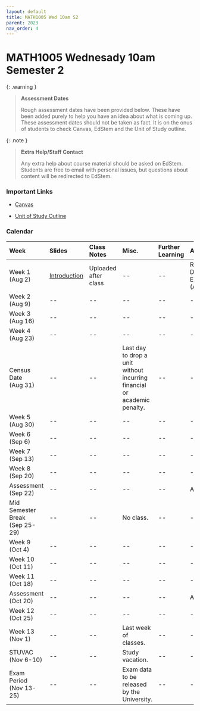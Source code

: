 ```yaml
---
layout: default
title: MATH1005 Wed 10am S2
parent: 2023
nav_order: 4
---
```


# MATH1005 Wednesady 10am Semester 2

{: .warning }
> **Assessment Dates**
>
> Rough assessment dates have been provided below. These have been added purely to help you have an idea about what is coming up. These assessment dates should not be taken as fact. It is on the onus of students to check Canvas, EdStem and the Unit of Study outline.

{: .note }
> **Extra Help/Staff Contact**
>
> Any extra help about course material should be asked on EdStem. Students are free to email with personal issues, but questions about content will be redirected to EdStem.

### Important Links

- [Canvas](https://canvas.sydney.edu.au/courses/53110)

- [Unit of Study Outline](https://www.sydney.edu.au/units/MATH1005/2023-S2C-ND-CC)

### Calendar

Week | Slides | Class Notes | Misc. | Further Learning | Assessments
:---|:---|:---|:---|:---|:---
Week 1<br>(Aug 2) | [Introduction](https://drive.google.com/file/d/1FiTEjBrwTm69vT5pnR4txzlInn_IOTba/view?usp=drive_link) | Uploaded after class | -- | -- | RQuiz1: Design of Experiments (Aug 6)
Week 2<br>(Aug 9) | -- | -- | -- | -- | --
Week 3<br>(Aug 16) | -- | -- | -- | -- | --
Week 4<br>(Aug 23) | -- | -- | -- | -- | --
Census Date<br>(Aug 31) | -- | -- | Last day to drop a unit without incurring financial or academic penalty. | -- | --
Week 5<br>(Aug 30) | -- | -- | -- | -- | --
Week 6<br>(Sep 6) | -- | -- | -- | -- | --
Week 7<br>(Sep 13) | -- | -- | -- | -- | --
Week 8<br>(Sep 20) | -- | -- | -- | -- | --
Assessment<br>(Sep 22) | -- | -- | -- | -- | Assignment 1
Mid Semester Break<br>(Sep 25-29) | -- | -- | No class. | -- | --
Week 9<br>(Oct 4) | -- | -- | -- | -- | --
Week 10<br>(Oct 11) | -- | -- | -- | -- | --
Week 11<br>(Oct 18) | -- | -- | -- | -- | --
Assessment<br>(Oct 20) | -- | -- | -- | -- | Assignment 2
Week 12<br>(Oct 25) | -- | -- | -- | -- | --
Week 13<br>(Nov 1) | -- | -- | Last week of classes. | -- | --
STUVAC<br>(Nov 6-10) | -- | -- | Study vacation. | -- | --
Exam Period<br>(Nov 13-25) | -- | -- | Exam data to be released by the University. | -- | --

